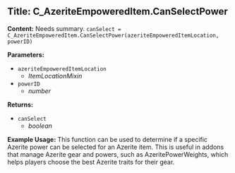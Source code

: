 ## Title: C_AzeriteEmpoweredItem.CanSelectPower

**Content:**
Needs summary.
`canSelect = C_AzeriteEmpoweredItem.CanSelectPower(azeriteEmpoweredItemLocation, powerID)`

**Parameters:**
- `azeriteEmpoweredItemLocation`
  - *ItemLocationMixin*
- `powerID`
  - *number*

**Returns:**
- `canSelect`
  - *boolean*

**Example Usage:**
This function can be used to determine if a specific Azerite power can be selected for an Azerite item. This is useful in addons that manage Azerite gear and powers, such as AzeritePowerWeights, which helps players choose the best Azerite traits for their gear.